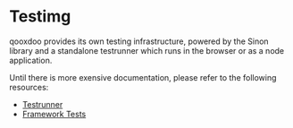 # Testimg

qooxdoo provides its own testing infrastructure, powered by the Sinon library
and a standalone testrunner which runs in the browser or as a node application.

Until there is more exensive documentation,
please refer to the following resources:

 - [Testrunner](../compiler/cli/testing.md)
 - [Framework Tests](framework_tests.md)
